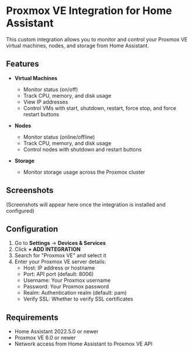 # Proxmox VE Integration for Home Assistant

This custom integration allows you to monitor and control your Proxmox VE virtual machines, nodes, and storage from Home Assistant.

## Features

- **Virtual Machines**
  - Monitor status (on/off)
  - Track CPU, memory, and disk usage
  - View IP addresses
  - Control VMs with start, shutdown, restart, force stop, and force restart buttons

- **Nodes**
  - Monitor status (online/offline)
  - Track CPU, memory, and disk usage
  - Control nodes with shutdown and restart buttons

- **Storage**
  - Monitor storage usage across the Proxmox cluster

## Screenshots

(Screenshots will appear here once the integration is installed and configured)

## Configuration

1. Go to **Settings** → **Devices & Services**
2. Click **+ ADD INTEGRATION**
3. Search for "Proxmox VE" and select it
4. Enter your Proxmox VE server details:
   - Host: IP address or hostname
   - Port: API port (default: 8006)
   - Username: Your Proxmox username
   - Password: Your Proxmox password
   - Realm: Authentication realm (default: pam)
   - Verify SSL: Whether to verify SSL certificates

## Requirements

- Home Assistant 2022.5.0 or newer
- Proxmox VE 6.0 or newer
- Network access from Home Assistant to Proxmox VE API
